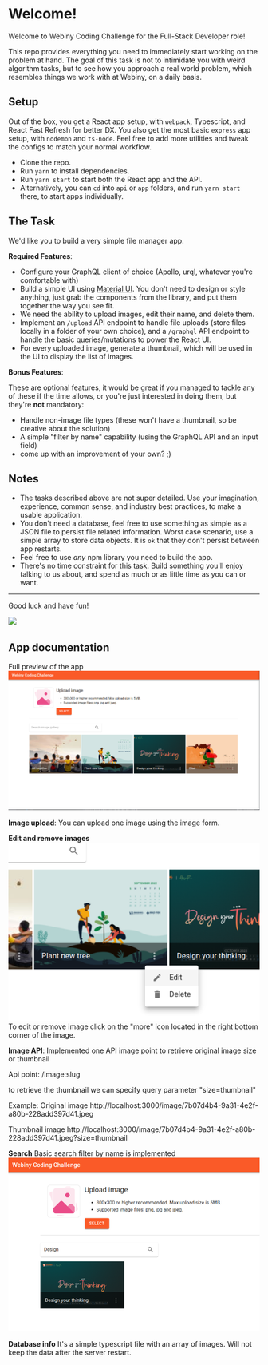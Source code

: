 # Welcome!

Welcome to Webiny Coding Challenge for the Full-Stack Developer role!

This repo provides everything you need to immediately start working on the problem at hand. The goal of this task is not to intimidate you with weird algorithm tasks, but to see how you approach a real world problem, which resembles things we work with at Webiny, on a daily basis.

## Setup

Out of the box, you get a React app setup, with `webpack`, Typescript, and React Fast Refresh for better DX. You also get the most basic `express` app setup, with `nodemon` and `ts-node`. Feel free to add more utilities and tweak the configs to match your normal workflow.

- Clone the repo.
- Run `yarn` to install dependencies.
- Run `yarn start` to start both the React app and the API.
- Alternatively, you can `cd` into `api` or `app` folders, and run `yarn start` there, to start apps individually.

## The Task

We'd like you to build a very simple file manager app.

**Required Features**:

- Configure your GraphQL client of choice (Apollo, urql, whatever you're comfortable with)
- Build a simple UI using [Material UI](https://mui.com/getting-started/usage/). You don't need to design or style anything, just grab the components from the library, and put them together the way you see fit.
- We need the ability to upload images, edit their name, and delete them.
- Implement an `/upload` API endpoint to handle file uploads (store files locally in a folder of your own choice), and a `/graphql` API endpoint to handle the basic queries/mutations to power the React UI.
- For every uploaded image, generate a thumbnail, which will be used in the UI to display the list of images.

**Bonus Features**:

These are optional features, it would be great if you managed to tackle any of these if the time allows, or you're just interested in doing them, but they're **not** mandatory:

- Handle non-image file types (these won't have a thumbnail, so be creative about the solution)
- A simple "filter by name" capability (using the GraphQL API and an input field)
- come up with an improvement of your own? ;)

## Notes

- The tasks described above are not super detailed. Use your imagination, experience, common sense, and industry best practices, to make a usable application.
- You don't need a database, feel free to use something as simple as a JSON file to persist file related information. Worst case scenario, use a simple array to store data objects. It is `ok` that they don't persist between app restarts.
- Feel free to use _any_ npm library you need to build the app.
- There's no time constraint for this task. Build something you'll enjoy talking to us about, and spend as much or as little time as you can or want.

---

Good luck and have fun!

<img src="https://raw.githubusercontent.com/webiny/webiny-js/69590bb13945dac9ecb19a058536b8cd1ec793b3/static/webiny-logo.svg" width="130">

## App documentation

Full preview of the app
<img src="./app/src/images/readme-docs/webiny-app.png">

**Image upload**:
You can upload one image using the image form.

**Edit and remove images**
<img src="./app/src/images/readme-docs/edit-remove.png">
To edit or remove image click on the "more" icon located in the right bottom corner of the image.

**Image API**:
Implemented one API image point to retrieve original image size or thumbnail

Api point:
/image:slug

to retrieve the thumbnail we can specify query parameter "size=thumbnail"

Example:
Original image
http://localhost:3000/image/7b07d4b4-9a31-4e2f-a80b-228add397d41.jpeg

Thumbnail image
http://localhost:3000/image/7b07d4b4-9a31-4e2f-a80b-228add397d41.jpeg?size=thumbnail

**Search**
Basic search filter by name is implemented
<img src="./app/src/images/readme-docs/search.png">

**Database info**
It's a simple typescript file with an array of images. Will not keep the data after the server restart.
